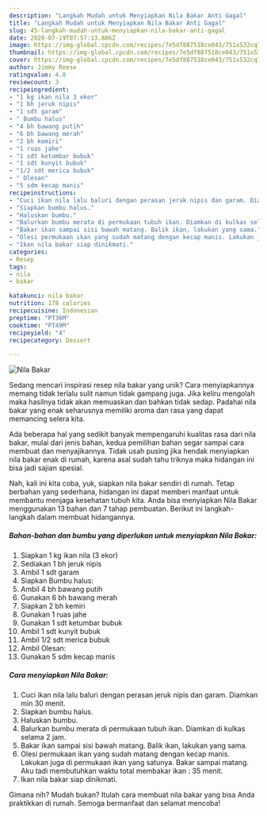 ```yaml
---
description: "Langkah Mudah untuk Menyiapkan Nila Bakar Anti Gagal"
title: "Langkah Mudah untuk Menyiapkan Nila Bakar Anti Gagal"
slug: 45-langkah-mudah-untuk-menyiapkan-nila-bakar-anti-gagal
date: 2020-07-19T07:57:13.886Z
image: https://img-global.cpcdn.com/recipes/7e5df887518ce043/751x532cq70/nila-bakar-foto-resep-utama.jpg
thumbnail: https://img-global.cpcdn.com/recipes/7e5df887518ce043/751x532cq70/nila-bakar-foto-resep-utama.jpg
cover: https://img-global.cpcdn.com/recipes/7e5df887518ce043/751x532cq70/nila-bakar-foto-resep-utama.jpg
author: Jimmy Reese
ratingvalue: 4.8
reviewcount: 3
recipeingredient:
- "1 kg ikan nila 3 ekor"
- "1 bh jeruk nipis"
- "1 sdt garam"
- " Bumbu halus"
- "4 bh bawang putih"
- "6 bh bawang merah"
- "2 bh kemiri"
- "1 ruas jahe"
- "1 sdt ketumbar bubuk"
- "1 sdt kunyit bubuk"
- "1/2 sdt merica bubuk"
- " Olesan"
- "5 sdm kecap manis"
recipeinstructions:
- "Cuci ikan nila lalu baluri dengan perasan jeruk nipis dan garam. Diamkan min 30 menit."
- "Siapkan bumbu halus."
- "Haluskan bumbu."
- "Balurkan bumbu merata di permukaan tubuh ikan. Diamkan di kulkas selama 2 jam."
- "Bakar ikan sampai sisi bawah matang. Balik ikan, lakukan yang sama."
- "Olesi permukaan ikan yang sudah matang dengan kecap manis. Lakukan juga di permukaan ikan yang satunya. Bakar sampai matang. Aku tadi membutuhkan waktu total membakar ikan : 35 menit."
- "Ikan nila bakar siap dinikmati."
categories:
- Resep
tags:
- nila
- bakar

katakunci: nila bakar 
nutrition: 178 calories
recipecuisine: Indonesian
preptime: "PT36M"
cooktime: "PT49M"
recipeyield: "4"
recipecategory: Dessert

---
```



![Nila Bakar](https://img-global.cpcdn.com/recipes/7e5df887518ce043/751x532cq70/nila-bakar-foto-resep-utama.jpg)

Sedang mencari inspirasi resep nila bakar yang unik? Cara menyiapkannya memang tidak terlalu sulit namun tidak gampang juga. Jika keliru mengolah maka hasilnya tidak akan memuaskan dan bahkan tidak sedap. Padahal nila bakar yang enak seharusnya memiliki aroma dan rasa yang dapat memancing selera kita.



Ada beberapa hal yang sedikit banyak mempengaruhi kualitas rasa dari nila bakar, mulai dari jenis bahan, kedua pemilihan bahan segar sampai cara membuat dan menyajikannya. Tidak usah pusing jika hendak menyiapkan nila bakar enak di rumah, karena asal sudah tahu triknya maka hidangan ini bisa jadi sajian spesial.


Nah, kali ini kita coba, yuk, siapkan nila bakar sendiri di rumah. Tetap berbahan yang sederhana, hidangan ini dapat memberi manfaat untuk membantu menjaga kesehatan tubuh kita. Anda bisa menyiapkan Nila Bakar menggunakan 13 bahan dan 7 tahap pembuatan. Berikut ini langkah-langkah dalam membuat hidangannya.

<!--inarticleads1-->

##### Bahan-bahan dan bumbu yang diperlukan untuk menyiapkan Nila Bakar:

1. Siapkan 1 kg ikan nila (3 ekor)
1. Sediakan 1 bh jeruk nipis
1. Ambil 1 sdt garam
1. Siapkan  Bumbu halus:
1. Ambil 4 bh bawang putih
1. Gunakan 6 bh bawang merah
1. Siapkan 2 bh kemiri
1. Gunakan 1 ruas jahe
1. Gunakan 1 sdt ketumbar bubuk
1. Ambil 1 sdt kunyit bubuk
1. Ambil 1/2 sdt merica bubuk
1. Ambil  Olesan:
1. Gunakan 5 sdm kecap manis




<!--inarticleads2-->

##### Cara menyiapkan Nila Bakar:

1. Cuci ikan nila lalu baluri dengan perasan jeruk nipis dan garam. Diamkan min 30 menit.
1. Siapkan bumbu halus.
1. Haluskan bumbu.
1. Balurkan bumbu merata di permukaan tubuh ikan. Diamkan di kulkas selama 2 jam.
1. Bakar ikan sampai sisi bawah matang. Balik ikan, lakukan yang sama.
1. Olesi permukaan ikan yang sudah matang dengan kecap manis. Lakukan juga di permukaan ikan yang satunya. Bakar sampai matang. Aku tadi membutuhkan waktu total membakar ikan : 35 menit.
1. Ikan nila bakar siap dinikmati.




Gimana nih? Mudah bukan? Itulah cara membuat nila bakar yang bisa Anda praktikkan di rumah. Semoga bermanfaat dan selamat mencoba!
